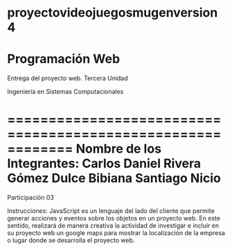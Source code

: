 # proyectovideojuegosmugenversion4
Programación Web
==============================================================

Entrega del proyecto web. Tercera Unidad

Ingeniería en Sistemas Computacionales

============================================================
Nombre de los Integrantes: 
Carlos Daniel Rivera Gómez 
Dulce Bibiana Santiago Nicio
=============================================================
Participación 03

Instrucciones: JavaScript es un lenguaje del lado del cliente que permite generar acciones y eventos sobre los objetos en un proyecto web. En este sentido, realizará de manera creativa la actividad de investigar e incluir en su proyecto web un google maps para mostrar la localización de la empresa o lugar donde se desarrolla el proyecto web.
